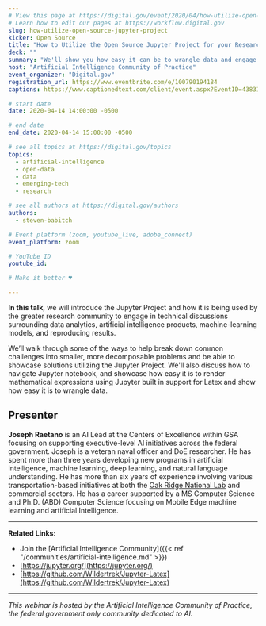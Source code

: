 ```yaml
---
# View this page at https://digital.gov/event/2020/04/how-utilize-open-source-jupyter-project
# Learn how to edit our pages at https://workflow.digital.gov
slug: how-utilize-open-source-jupyter-project
kicker: Open Source
title: "How to Utilize the Open Source Jupyter Project for your Research"
deck: ""
summary: "We'll show you how easy it can be to wrangle data and engage in technical discussions surrounding data, artificial intelligence, machine-learning models."
host: "Artificial Intelligence Community of Practice"
event_organizer: "Digital.gov"
registration_url: https://www.eventbrite.com/e/100790194184
captions: https://www.captionedtext.com/client/event.aspx?EventID=4383101&CustomerID=321

# start date
date: 2020-04-14 14:00:00 -0500

# end date
end_date: 2020-04-14 15:00:00 -0500

# see all topics at https://digital.gov/topics
topics:
  - artificial-intelligence
  - open-data
  - data
  - emerging-tech
  - research

# see all authors at https://digital.gov/authors
authors:
  - steven-babitch

# Event platform (zoom, youtube_live, adobe_connect)
event_platform: zoom

# YouTube ID
youtube_id:

# Make it better ♥

---
```



**In this talk**, we will introduce the Jupyter Project and how it is being used by the greater research community to engage in technical discussions surrounding data analytics, artificial intelligence products, machine-learning models, and reproducing results.

We’ll walk through some of the ways to help break down common challenges into smaller, more decomposable problems and be able to showcase solutions utilizing the Jupyter Project. We'll also discuss how to navigate Jupyter notebook, and showcase how easy it is to render mathematical expressions using Jupyter built in support for Latex and show how easy it is to wrangle data.


## Presenter

**Joseph Raetano** is an AI Lead at the Centers of Excellence within GSA focusing on supporting executive-level AI initiatives across the federal government. Joseph is a veteran naval officer and DoE researcher. He has spent more than three years developing new programs in artificial intelligence, machine learning, deep learning, and natural language understanding. He has more than six years of experience involving various transportation-based initiatives at both the [Oak Ridge National Lab](https://www.ornl.gov/) and commercial sectors. He has a career supported by a MS Computer Science and Ph.D. (ABD) Computer Science focusing on Mobile Edge machine learning and artificial Intelligence.

---

**Related Links:**

 - Join the [Artificial Intelligence Community]({{< ref "/communities/artificial-intelligence.md" >}})
 - [https://jupyter.org/](https://jupyter.org/)
 - [https://github.com/Wildertrek/Jupyter-Latex](https://github.com/Wildertrek/Jupyter-Latex)

---

*This webinar is hosted by the Artificial Intelligence Community of Practice, the federal government only community dedicated to AI.*
